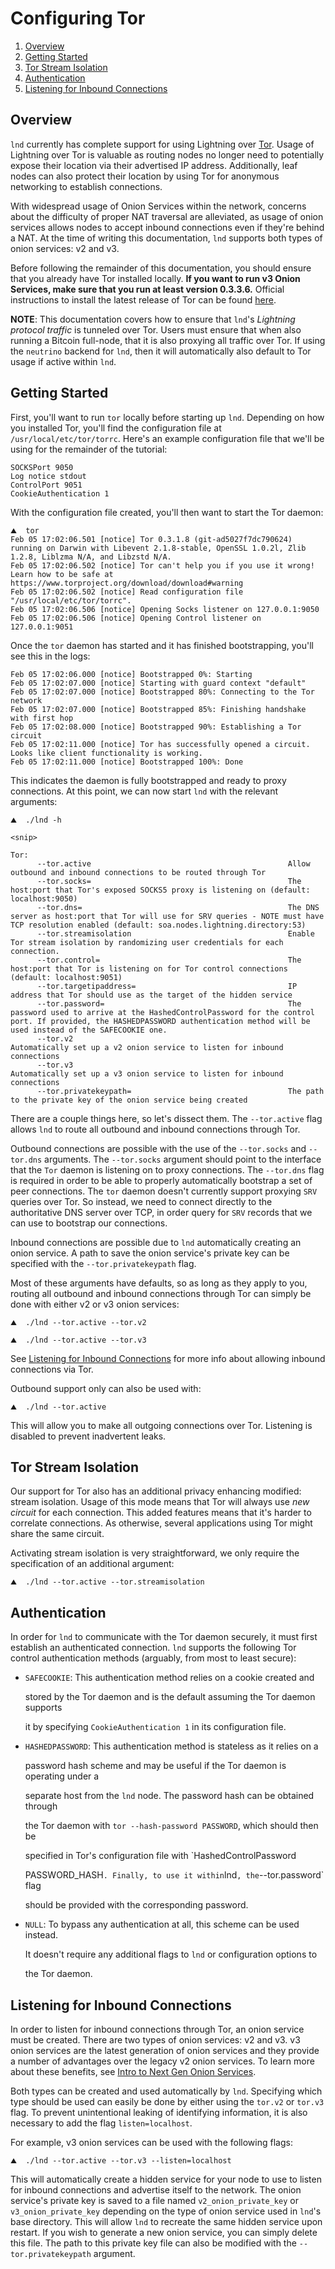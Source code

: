 # Configuring Tor

1. [Overview](configuring_tor.md#overview)
2. [Getting Started](configuring_tor.md#getting-started)
3. [Tor Stream Isolation](configuring_tor.md#tor-stream-isolation)
4. [Authentication](configuring_tor.md#authentication)
5. [Listening for Inbound Connections](configuring_tor.md#listening-for-inbound-connections)

## Overview

`lnd` currently has complete support for using Lightning over [Tor](https://www.torproject.org/). Usage of Lightning over Tor is valuable as routing nodes no longer need to potentially expose their location via their advertised IP address. Additionally, leaf nodes can also protect their location by using Tor for anonymous networking to establish connections.

With widespread usage of Onion Services within the network, concerns about the difficulty of proper NAT traversal are alleviated, as usage of onion services allows nodes to accept inbound connections even if they're behind a NAT. At the time of writing this documentation, `lnd` supports both types of onion services: v2 and v3.

Before following the remainder of this documentation, you should ensure that you already have Tor installed locally. **If you want to run v3 Onion Services, make sure that you run at least version 0.3.3.6.** Official instructions to install the latest release of Tor can be found [here](https://www.torproject.org/docs/tor-doc-unix.html.en).

**NOTE**: This documentation covers how to ensure that `lnd`'s _Lightning protocol traffic_ is tunneled over Tor. Users must ensure that when also running a Bitcoin full-node, that it is also proxying all traffic over Tor. If using the `neutrino` backend for `lnd`, then it will automatically also default to Tor usage if active within `lnd`.

## Getting Started

First, you'll want to run `tor` locally before starting up `lnd`. Depending on how you installed Tor, you'll find the configuration file at `/usr/local/etc/tor/torrc`. Here's an example configuration file that we'll be using for the remainder of the tutorial:

```text
SOCKSPort 9050
Log notice stdout
ControlPort 9051
CookieAuthentication 1
```

With the configuration file created, you'll then want to start the Tor daemon:

```text
⛰  tor
Feb 05 17:02:06.501 [notice] Tor 0.3.1.8 (git-ad5027f7dc790624) running on Darwin with Libevent 2.1.8-stable, OpenSSL 1.0.2l, Zlib 1.2.8, Liblzma N/A, and Libzstd N/A.
Feb 05 17:02:06.502 [notice] Tor can't help you if you use it wrong! Learn how to be safe at https://www.torproject.org/download/download#warning
Feb 05 17:02:06.502 [notice] Read configuration file "/usr/local/etc/tor/torrc".
Feb 05 17:02:06.506 [notice] Opening Socks listener on 127.0.0.1:9050
Feb 05 17:02:06.506 [notice] Opening Control listener on 127.0.0.1:9051
```

Once the `tor` daemon has started and it has finished bootstrapping, you'll see this in the logs:

```text
Feb 05 17:02:06.000 [notice] Bootstrapped 0%: Starting
Feb 05 17:02:07.000 [notice] Starting with guard context "default"
Feb 05 17:02:07.000 [notice] Bootstrapped 80%: Connecting to the Tor network
Feb 05 17:02:07.000 [notice] Bootstrapped 85%: Finishing handshake with first hop
Feb 05 17:02:08.000 [notice] Bootstrapped 90%: Establishing a Tor circuit
Feb 05 17:02:11.000 [notice] Tor has successfully opened a circuit. Looks like client functionality is working.
Feb 05 17:02:11.000 [notice] Bootstrapped 100%: Done
```

This indicates the daemon is fully bootstrapped and ready to proxy connections. At this point, we can now start `lnd` with the relevant arguments:

```text
⛰  ./lnd -h

<snip>

Tor:
      --tor.active                                            Allow outbound and inbound connections to be routed through Tor
      --tor.socks=                                            The host:port that Tor's exposed SOCKS5 proxy is listening on (default: localhost:9050)
      --tor.dns=                                              The DNS server as host:port that Tor will use for SRV queries - NOTE must have TCP resolution enabled (default: soa.nodes.lightning.directory:53)
      --tor.streamisolation                                   Enable Tor stream isolation by randomizing user credentials for each connection.
      --tor.control=                                          The host:port that Tor is listening on for Tor control connections (default: localhost:9051)
      --tor.targetipaddress=                                  IP address that Tor should use as the target of the hidden service
      --tor.password=                                         The password used to arrive at the HashedControlPassword for the control port. If provided, the HASHEDPASSWORD authentication method will be used instead of the SAFECOOKIE one.
      --tor.v2                                                Automatically set up a v2 onion service to listen for inbound connections
      --tor.v3                                                Automatically set up a v3 onion service to listen for inbound connections
      --tor.privatekeypath=                                   The path to the private key of the onion service being created
```

There are a couple things here, so let's dissect them. The `--tor.active` flag allows `lnd` to route all outbound and inbound connections through Tor.

Outbound connections are possible with the use of the `--tor.socks` and `--tor.dns` arguments. The `--tor.socks` argument should point to the interface that the `Tor` daemon is listening on to proxy connections. The `--tor.dns` flag is required in order to be able to properly automatically bootstrap a set of peer connections. The `tor` daemon doesn't currently support proxying `SRV` queries over Tor. So instead, we need to connect directly to the authoritative DNS server over TCP, in order query for `SRV` records that we can use to bootstrap our connections.

Inbound connections are possible due to `lnd` automatically creating an onion service. A path to save the onion service's private key can be specified with the `--tor.privatekeypath` flag.

Most of these arguments have defaults, so as long as they apply to you, routing all outbound and inbound connections through Tor can simply be done with either v2 or v3 onion services:

```text
⛰  ./lnd --tor.active --tor.v2
```

```text
⛰  ./lnd --tor.active --tor.v3
```

See [Listening for Inbound Connections](configuring_tor.md#listening-for-inbound-connections) for more info about allowing inbound connections via Tor.

Outbound support only can also be used with:

```text
⛰  ./lnd --tor.active
```

This will allow you to make all outgoing connections over Tor. Listening is disabled to prevent inadvertent leaks.

## Tor Stream Isolation

Our support for Tor also has an additional privacy enhancing modified: stream isolation. Usage of this mode means that Tor will always use _new circuit_ for each connection. This added features means that it's harder to correlate connections. As otherwise, several applications using Tor might share the same circuit.

Activating stream isolation is very straightforward, we only require the specification of an additional argument:

```text
⛰  ./lnd --tor.active --tor.streamisolation
```

## Authentication

In order for `lnd` to communicate with the Tor daemon securely, it must first establish an authenticated connection. `lnd` supports the following Tor control authentication methods \(arguably, from most to least secure\):

* `SAFECOOKIE`: This authentication method relies on a cookie created and

  stored by the Tor daemon and is the default assuming the Tor daemon supports

  it by specifying `CookieAuthentication 1` in its configuration file.

* `HASHEDPASSWORD`: This authentication method is stateless as it relies on a

  password hash scheme and may be useful if the Tor daemon is operating under a

  separate host from the `lnd` node. The password hash can be obtained through

  the Tor daemon with `tor --hash-password PASSWORD`, which should then be

  specified in Tor's configuration file with \`HashedControlPassword

  PASSWORD\_HASH`. Finally, to use it within`lnd`, the`--tor.password\` flag

  should be provided with the corresponding password.

* `NULL`: To bypass any authentication at all, this scheme can be used instead.

  It doesn't require any additional flags to `lnd` or configuration options to

  the Tor daemon.

## Listening for Inbound Connections

In order to listen for inbound connections through Tor, an onion service must be created. There are two types of onion services: v2 and v3. v3 onion services are the latest generation of onion services and they provide a number of advantages over the legacy v2 onion services. To learn more about these benefits, see [Intro to Next Gen Onion Services](https://trac.torproject.org/projects/tor/wiki/doc/NextGenOnions).

Both types can be created and used automatically by `lnd`. Specifying which type should be used can easily be done by either using the `tor.v2` or `tor.v3` flag. To prevent unintentional leaking of identifying information, it is also necessary to add the flag `listen=localhost`.

For example, v3 onion services can be used with the following flags:

```text
⛰  ./lnd --tor.active --tor.v3 --listen=localhost
```

This will automatically create a hidden service for your node to use to listen for inbound connections and advertise itself to the network. The onion service's private key is saved to a file named `v2_onion_private_key` or `v3_onion_private_key` depending on the type of onion service used in `lnd`'s base directory. This will allow `lnd` to recreate the same hidden service upon restart. If you wish to generate a new onion service, you can simply delete this file. The path to this private key file can also be modified with the `--tor.privatekeypath` argument.

